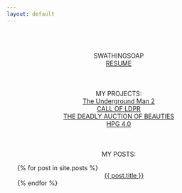 ```yaml
---
layout: default
---
```


<br/><br/>
<center>SWATHINGSOAP</center>

<center><a href="https://swathingsoap.github.io/resume">RESUME</a></center>
<br/><br/><br/>

<center>MY PROJECTS:</center>
<center><a href="https://store.steampowered.com/app/1486950/The_Underground_Man_2/">The Underground Man 2</a></center>
<center><a href="https://store.steampowered.com/app/1449000/CALL_OF_LDPR/e">CALL OF LDPR</a></center>
<center><a href="https://www.youtube.com/watch?v=XYS-zTtFvno">THE DEADLY AUCTION OF BEAUTIES</a></center>
<center><a href="https://clips.twitch.tv/FunnySarcasticSkirretDAESuppy-s4wDuDBGWqqIe3gE">HPG 4.0</a></center>
<br/><br/><br/>

<center>MY POSTS:</center>
<ul>
  {% for post in site.posts %}
      <center><a href="{{ post.url }}">{{ post.title }}</a></center>
  {% endfor %}
</ul>